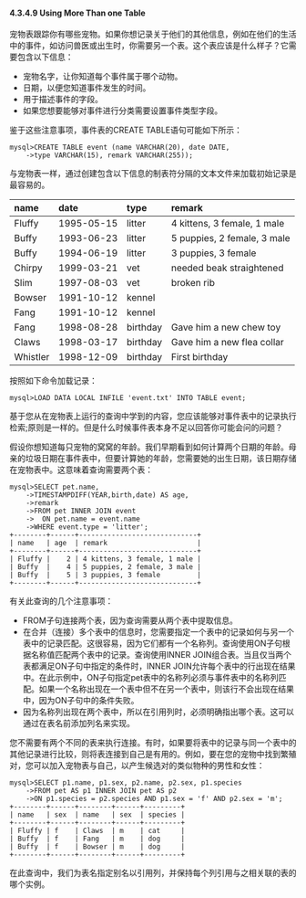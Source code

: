 #### 4.3.4.9 Using More Than one Table

宠物表跟踪你有哪些宠物。如果你想记录关于他们的其他信息，例如在他们的生活中的事件，如访问兽医或出生时，你需要另一个表。这个表应该是什么样子？它需要包含以下信息：

* 宠物名字，让你知道每个事件属于哪个动物。
* 日期，以便您知道事件发生的时间。
* 用于描述事件的字段。
* 如果您想要能够对事件进行分类需要设置事件类型字段。

鉴于这些注意事项，事件表的CREATE TABLE语句可能如下所示：

```
mysql>CREATE TABLE event (name VARCHAR(20), date DATE,
    ->type VARCHAR(15), remark VARCHAR(255));
```

与宠物表一样，通过创建包含以下信息的制表符分隔的文本文件来加载初始记录是最容易的。

| name | date | type | remark |
| :--- | :--- | :--- | :--- |
| Fluffy | 1995-05-15 | litter | 4 kittens, 3 female, 1 male |
| Buffy | 1993-06-23 | litter | 5 puppies, 2 female, 3 male |
| Buffy | 1994-06-19 | litter | 3 puppies, 3 female |
| Chirpy | 1999-03-21 | vet | needed beak straightened |
| Slim | 1997-08-03 | vet | broken rib |
| Bowser | 1991-10-12 | kennel |  |
| Fang | 1991-10-12 | kennel |  |
| Fang | 1998-08-28 | birthday | Gave him a new chew toy |
| Claws | 1998-03-17 | birthday | Gave him a new flea collar |
| Whistler | 1998-12-09 | birthday | First birthday |

按照如下命令加载记录：

```
mysql>LOAD DATA LOCAL INFILE 'event.txt' INTO TABLE event;
```

基于您从在宠物表上运行的查询中学到的内容，您应该能够对事件表中的记录执行检索;原则是一样的。但是什么时候事件表本身不足以回答你可能会问的问题？

假设你想知道每只宠物的窝窝的年龄。我们早期看到如何计算两个日期的年龄。母亲的垃圾日期在事件表中，但要计算她的年龄，您需要她的出生日期，该日期存储在宠物表中。这意味着查询需要两个表：

```
mysql>SELECT pet.name,
    ->TIMESTAMPDIFF(YEAR,birth,date) AS age,
    ->remark
    ->FROM pet INNER JOIN event
    ->  ON pet.name = event.name
    ->WHERE event.type = 'litter';
+--------+------+-----------------------------+
| name   | age  | remark                      |
+--------+------+-----------------------------+
| Fluffy |    2 | 4 kittens, 3 female, 1 male |
| Buffy  |    4 | 5 puppies, 2 female, 3 male |
| Buffy  |    5 | 3 puppies, 3 female         |
+--------+------+-----------------------------+
```

有关此查询的几个注意事项：

* FROM子句连接两个表，因为查询需要从两个表中提取信息。
* 在合并（连接）多个表中的信息时，您需要指定一个表中的记录如何与另一个表中的记录匹配。这很容易，因为它们都有一个名称列。查询使用ON子句根据名称值匹配两个表中的记录。查询使用INNER JOIN组合表。当且仅当两个表都满足ON子句中指定的条件时，INNER JOIN允许每个表中的行出现在结果中。在此示例中，ON子句指定pet表中的名称列必须与事件表中的名称列匹配。如果一个名称出现在一个表中但不在另一个表中，则该行不会出现在结果中，因为ON子句中的条件失败。
* 因为名称列出现在两个表中，所以在引用列时，必须明确指出哪个表。这可以通过在表名前添加列名来实现。

您不需要有两个不同的表来执行连接。有时，如果要将表中的记录与同一个表中的其他记录进行比较，则将表连接到自己是有用的。例如，要在您的宠物中找到繁殖对，您可以加入宠物表与自己，以产生候选对的类似物种的男性和女性：

```
mysql>SELECT p1.name, p1.sex, p2.name, p2.sex, p1.species
    ->FROM pet AS p1 INNER JOIN pet AS p2
    ->ON p1.species = p2.species AND p1.sex = 'f' AND p2.sex = 'm';
+--------+------+--------+------+---------+
| name   | sex  | name   | sex  | species |
+--------+------+--------+------+---------+
| Fluffy | f    | Claws  | m    | cat     |
| Buffy  | f    | Fang   | m    | dog     |
| Buffy  | f    | Bowser | m    | dog     |
+--------+------+--------+------+---------+
```

在此查询中，我们为表名指定别名以引用列，并保持每个列引用与之相关联的表的哪个实例。

